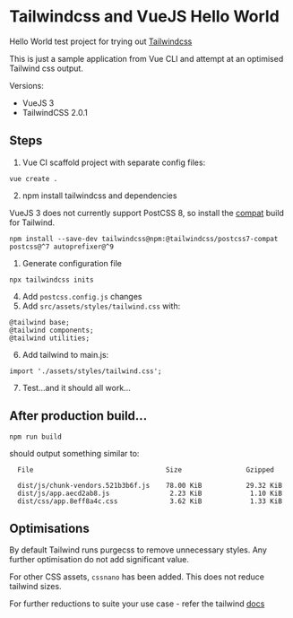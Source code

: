 # Tailwindcss and VueJS Hello World

Hello World test project for trying out [Tailwindcss](https://tailwindcss.com)

This is just a sample application from Vue CLI and attempt at an optimised Tailwind css output.

Versions:
- VueJS 3
- TailwindCSS 2.0.1

## Steps
1. Vue CI scaffold project with separate config files:
```
vue create .
```

2. npm install tailwindcss and dependencies

VueJS 3 does not currently support PostCSS 8, so install the [compat](https://tailwindcss.com/docs/installation#post-css-7-compatibility-build) build for Tailwind.

```
npm install --save-dev tailwindcss@npm:@tailwindcss/postcss7-compat postcss@^7 autoprefixer@^9
```

1. Generate configuration file
```
npx tailwindcss inits
```

4. Add `postcss.config.js` changes
5. Add `src/assets/styles/tailwind.css` with:
```
@tailwind base;
@tailwind components;
@tailwind utilities;
```

6. Add tailwind to main.js:
```
import './assets/styles/tailwind.css';
```

7. Test...and it should all work...

## After production build...
```
npm run build
```

should output something similar to:
```
  File                                 Size                Gzipped

  dist/js/chunk-vendors.521b3b6f.js    78.00 KiB           29.32 KiB
  dist/js/app.aecd2ab8.js               2.23 KiB            1.10 KiB
  dist/css/app.8eff8a4c.css             3.62 KiB            1.33 KiB
```

## Optimisations

By default Tailwind runs purgecss to remove unnecessary styles. Any further optimisation do not add significant value.

For other CSS assets, `cssnano` has been added. This does not reduce tailwind sizes.

For further reductions to suite your use case - refer the tailwind [docs](https://tailwindcss.com/docs/optimizing-for-production)
